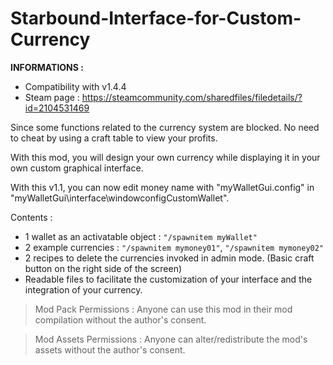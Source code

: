 # Starbound-Interface-for-Custom-Currency

**INFORMATIONS :**
- Compatibility with v1.4.4
- Steam page : https://steamcommunity.com/sharedfiles/filedetails/?id=2104531469

Since some functions related to the currency system are blocked. No need to cheat by using a craft table to view your profits.

With this mod, you will design your own currency while displaying it in your own custom graphical interface.

With this v1.1, you can now edit money name with "myWalletGui.config" in "myWalletGui\interface\windowconfigCustomWallet".

Contents :
- 1 wallet as an activatable object : `"/spawnitem myWallet"`
- 2 example currencies : `"/spawnitem mymoney01"`, `"/spawnitem mymoney02"`
- 2 recipes to delete the currencies invoked in admin mode. (Basic craft button on the right side of the screen)
- Readable files to facilitate the customization of your interface and the integration of your currency.




> Mod Pack Permissions : Anyone can use this mod in their mod compilation without the author's consent.

> Mod Assets Permissions : Anyone can alter/redistribute the mod's assets without the author's consent.
